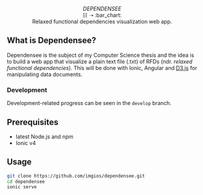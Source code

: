 <p align="center">
  <i>DEPENDENSEE</i>
  <br/><span>&#9783;</span> <span>&#10141;</span> :bar_chart:
  <br/>Relaxed functional dependencies visualization web app.
</p>

## What is Dependensee?
Dependensee is the subject of my Computer Science thesis and the idea is to build a web app that visualize a plain text file (.txt) of RFDs (ndr. *relaxed functional dependencies*). This will be done with Ionic, Angular and [D3.js](https://d3js.org/) for manipulating data documents.

### Development
Development-related progress can be seen in the `develop` branch.

## Prerequisites
- latest Node.js and npm
- Ionic v4

## Usage
```bash
git clone https://github.com/imgios/dependensee.git
cd dependensee
ionic serve
```
